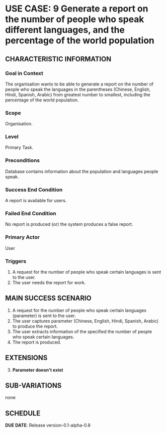 # USE CASE: 9 Generate a report on the number of people who speak different languages, and the percentage of the world population
## CHARACTERISTIC INFORMATION

### Goal in Context

The organisation wants to be able to generate a report on the number of people who speak the languages in the parentheses (Chinese, English, Hindi, Spanish, Arabic) from greatest number to smallest, including the percentage of the world population.

### Scope

Organisation.

### Level

Primary Task.

### Preconditions

Database contains information about the population and languages people speak.

### Success End Condition

A report is available for users.

### Failed End Condition

No report is produced (or) the system produces a false report.

### Primary Actor

User

### Triggers

1. A request for the number of people who speak certain languages is sent to the user.
2. The user needs the report for work.

## MAIN SUCCESS SCENARIO

1. A request for the number of people who speak certain languages (parameter) is sent to the user.
2. The user captures parameter (Chinese, English, Hindi, Spanish, Arabic) to produce the report.
3. The user extracts information of the specified the number of people who speak certain languages.
4. The report is produced.

## EXTENSIONS

3. **Parameter doesn't exist**

## SUB-VARIATIONS

none

## SCHEDULE

**DUE DATE**: Release version-0.1-alpha-0.8